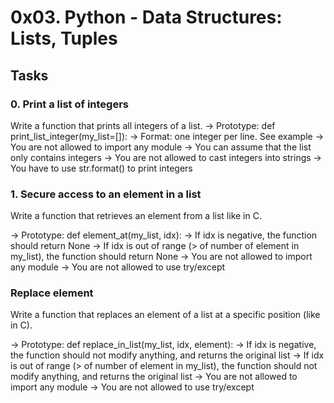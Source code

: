 # 0x03. Python - Data Structures: Lists, Tuples

## Tasks

### 0. Print a list of integers
Write a function that prints all integers of a list.
-> Prototype: def print_list_integer(my_list=[]):
-> Format: one integer per line. See example
-> You are not allowed to import any module
-> You can assume that the list only contains integers
-> You are not allowed to cast integers into strings
-> You have to use str.format() to print integers

### 1. Secure access to an element in a list
Write a function that retrieves an element from a list like in C.

-> Prototype: def element_at(my_list, idx):
-> If idx is negative, the function should return None
-> If idx is out of range (> of number of element in my_list), the function should return None
-> You are not allowed to import any module
-> You are not allowed to use try/except

### Replace element
Write a function that replaces an element of a list at a specific position (like in C).

-> Prototype: def replace_in_list(my_list, idx, element):
-> If idx is negative, the function should not modify anything, and returns the original list
-> If idx is out of range (> of number of element in my_list), the function should not modify anything, and returns the original list
-> You are not allowed to import any module
-> You are not allowed to use try/except
